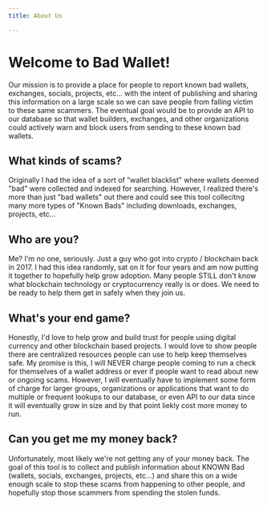 ```yaml
---
title: About Us

---
```


# Welcome to Bad Wallet! 

Our mission is to provide a place for people to report known bad wallets, exchanges, socials, projects, etc... with the intent of publishing and sharing this information on a large scale so we can save people from falling victim to these same scammers. The eventual goal would be to provide an API to our database so that wallet builders, exchanges, and other organizations could actively warn and block users from sending to these known bad wallets. <br/>

## What kinds of scams?

Originally I had the idea of a sort of "wallet blacklist" where wallets deemed "bad" were collected and indexed for searching. However, I realized there's more than just "bad wallets" out there and could see this tool collecitng many more types of "Known Bads" including downloads, exchanges, projects, etc...<br/>

## Who are you?

Me? I'm no one, seriously. Just a guy who got into crypto / blockchain back in 2017. I had this idea randomly, sat on it for four years and am now putting it together to hopefully help grow adoption. Many people STILL don't know what blockchain technology or cryptocurrency really is or does. We need to be ready to help them get in safely when they join us. <br/>

## What's your end game?

Honestly, I'd love to help grow and build trust for people using digital currency and other blockchain based projects. I would love to show people there are centralized resources people can use to help keep themselves safe. My promise is this, I will NEVER charge people coming to run a check for themselves of a wallet address or ever if people want to read about new or ongoing scams. However, I will eventually have to implement some form of charge for larger groups, organizations or applications that want to do multiple or frequent lookups to our database, or even API to our data since it will eventually grow in size and by that point liekly cost more money to run.  <br/>

## Can you get me my money back?

Unfortunately, most likely we're not getting any of your money back. The goal of this tool is to collect and publish information about KNOWN Bad (wallets, socials, exchanges, projects, etc...) and share this on a wide enough scale to stop these scams from happening to other people, and hopefully stop those scammers from spending the stolen funds. 


